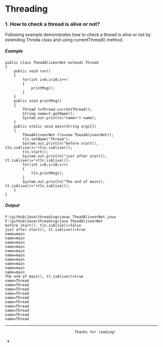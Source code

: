 # Threading

### 1.  How to check a thread is alive or not?

Following example demonstrates how to check a thread is alive or not by extending Threda class and using currentThread() method.

##### Example
```
public class TheadAliveorNot extends Thread
{
	public void run()
	{
		for(int i=0;i<10;i++)
		{
			printMsg();
		}
	}
	public void printMsg()
	{
		Thread t=Thread.currentThread();
		String name=t.getName();
		System.out.println("name="+ name);
	}
	public static void main(String args[])
	{
		TheadAliveorNot tln=new TheadAliveorNot();
		tln.setName("Thread");
		System.out.println("before start(), tln.isAlive()="+tln.isAlive());
		tln.start();
		System.out.println("just after start(), tt.isAlive()="+tln.isAlive());
		for(int i=0;i<10;i++)
		{
			tln.printMsg();
		}
		System.out.println("The end of main(), tt.isAlive()="+tln.isAlive());
	}
}
```
##### Output
```
F:\github\Java\threading>javac TheadAliveorNot.java
F:\github\Java\threading>java TheadAliveorNot
before start(), tln.isAlive()=false
just after start(), tt.isAlive()=true
name=main
name=main
name=main
name=main
name=main
name=main
name=main
name=main
name=main
name=main
The end of main(), tt.isAlive()=true
name=Thread
name=Thread
name=Thread
name=Thread
name=Thread
name=Thread
name=Thread
name=Thread
name=Thread
name=Thread
```






---

                                    Thanks for reading!
-
